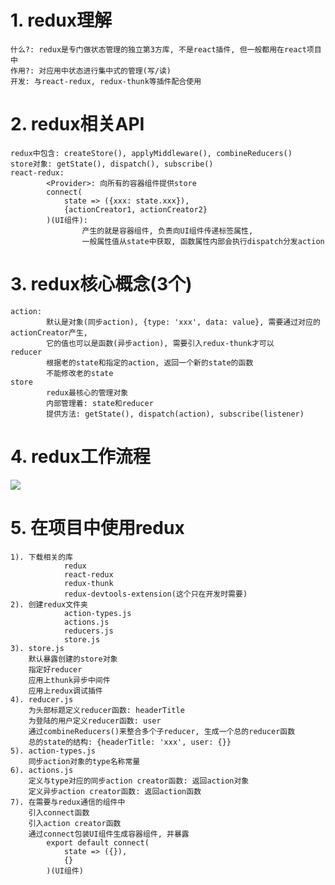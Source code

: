 # 1. redux理解
	什么?: redux是专门做状态管理的独立第3方库, 不是react插件, 但一般都用在react项目中
	作用?: 对应用中状态进行集中式的管理(写/读)
	开发: 与react-redux, redux-thunk等插件配合使用

# 2. redux相关API
	redux中包含: createStore(), applyMiddleware(), combineReducers()  
	store对象: getState(), dispatch(), subscribe()
	react-redux: 
			<Provider>: 向所有的容器组件提供store
			connect(
				state => ({xxx: state.xxx}),
				{actionCreator1, actionCreator2}
			)(UI组件): 
					产生的就是容器组件, 负责向UI组件传递标签属性, 
					一般属性值从state中获取, 函数属性内部会执行dispatch分发action

# 3. redux核心概念(3个)
	action: 
			默认是对象(同步action), {type: 'xxx', data: value}, 需要通过对应的actionCreator产生, 
			它的值也可以是函数(异步action), 需要引入redux-thunk才可以
	reducer
			根据老的state和指定的action, 返回一个新的state的函数
			不能修改老的state
	store
			redux最核心的管理对象
			内部管理着: state和reducer
			提供方法: getState(), dispatch(action), subscribe(listener)

# 4. redux工作流程

![](D:\work\190508\video\day15\redux流程结构图.JPG)


# 5. 在项目中使用redux
    1). 下载相关的库
				redux
				react-redux
				redux-thunk
				redux-devtools-extension(这个只在开发时需要)
    2). 创建redux文件夹
				action-types.js
				actions.js
				reducers.js
				store.js
    3). store.js
        默认暴露创建的store对象
        指定好reducer
        应用上thunk异步中间件
        应用上redux调试插件
    4). reducer.js
        为头部标题定义reducer函数: headerTitle
        为登陆的用户定义reducer函数: user
        通过combineReducers()来整合多个子reducer, 生成一个总的reducer函数
        总的state的结构: {headerTitle: 'xxx', user: {}}
    5). action-types.js
        同步action对象的type名称常量
    6). actions.js
        定义与type对应的同步action creator函数: 返回action对象
        定义异步action creator函数: 返回action函数
    7). 在需要与redux通信的组件中
        引入connect函数
        引入action creator函数
        通过connect包装UI组件生成容器组件, 并暴露
            export default connect(
                state => ({}),
                {}
            )(UI组件)
